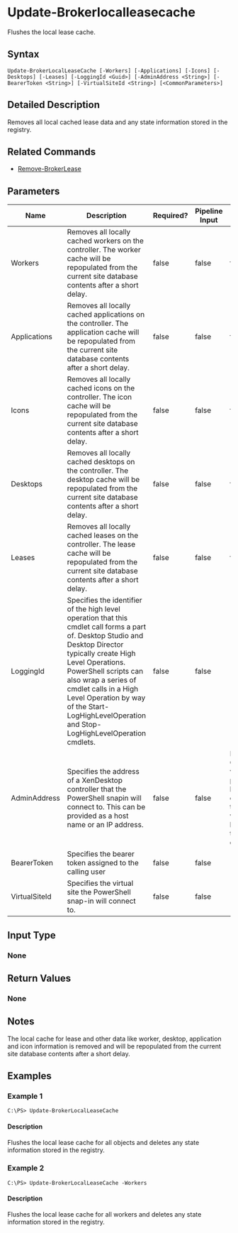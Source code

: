 ﻿
# Update-Brokerlocalleasecache
Flushes the local lease cache.
## Syntax
```
Update-BrokerLocalLeaseCache [-Workers] [-Applications] [-Icons] [-Desktops] [-Leases] [-LoggingId <Guid>] [-AdminAddress <String>] [-BearerToken <String>] [-VirtualSiteId <String>] [<CommonParameters>]
```
## Detailed Description
Removes all local cached lease data and any state information stored in the registry.


## Related Commands

* [Remove-BrokerLease](../Remove-BrokerLease/)
## Parameters
| Name   | Description | Required? | Pipeline Input | Default Value |
| --- | --- | --- | --- | --- |
| Workers | Removes all locally cached workers on the controller. The worker cache will be repopulated from the current site database contents after a short delay. | false | false | false |
| Applications | Removes all locally cached applications on the controller. The application cache will be repopulated from the current site database contents after a short delay. | false | false | false |
| Icons | Removes all locally cached icons on the controller. The icon cache will be repopulated from the current site database contents after a short delay. | false | false | false |
| Desktops | Removes all locally cached desktops on the controller. The desktop cache will be repopulated from the current site database contents after a short delay. | false | false | false |
| Leases | Removes all locally cached leases on the controller. The lease cache will be repopulated from the current site database contents after a short delay. | false | false | false |
| LoggingId | Specifies the identifier of the high level operation that this cmdlet call forms a part of. Desktop Studio and Desktop Director typically create High Level Operations. PowerShell scripts can also wrap a series of cmdlet calls in a High Level Operation by way of the Start-LogHighLevelOperation and Stop-LogHighLevelOperation cmdlets. | false | false |  |
| AdminAddress | Specifies the address of a XenDesktop controller that the PowerShell snapin will connect to. This can be provided as a host name or an IP address. | false | false | Localhost. Once a value is provided by any cmdlet, this value will become the default. |
| BearerToken | Specifies the bearer token assigned to the calling user | false | false |  |
| VirtualSiteId | Specifies the virtual site the PowerShell snap-in will connect to. | false | false |  |

## Input Type

### None

## Return Values

### None

## Notes
The local cache for lease and other data like worker, desktop, application and icon information is removed and will be repopulated from the current site database contents after a short delay.
## Examples

### Example 1
```
C:\PS> Update-BrokerLocalLeaseCache
```
#### Description
Flushes the local lease cache for all objects and deletes any state information stored in the registry.
### Example 2
```
C:\PS> Update-BrokerLocalLeaseCache -Workers
```
#### Description
Flushes the local lease cache for all workers and deletes any state information stored in the registry.
